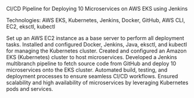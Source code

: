 CI/CD Pipeline for Deploying 10 Microservices on AWS EKS using Jenkins

Technologies: AWS EKS, Kubernetes, Jenkins, Docker, GitHub, AWS CLI, EC2, eksctl, kubectl

Set up an AWS EC2 instance as a base server to perform all deployment tasks.
Installed and configured Docker, Jenkins, Java, eksctl, and kubectl for managing the Kubernetes cluster.
Created and configured an Amazon EKS (Kubernetes) cluster to host microservices.
Developed a Jenkins multibranch pipeline to fetch source code from GitHub and deploy 10 microservices onto the EKS cluster.
Automated build, testing, and deployment processes to ensure seamless CI/CD workflows.
Ensured scalability and high availability of microservices by leveraging Kubernetes pods and services.
